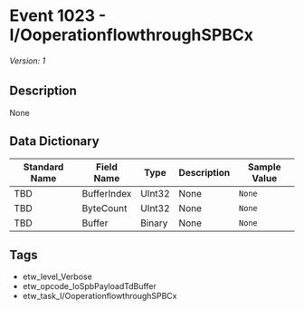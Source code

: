# Event 1023 - I/OoperationflowthroughSPBCx
###### Version: 1

## Description
None

## Data Dictionary
|Standard Name|Field Name|Type|Description|Sample Value|
|---|---|---|---|---|
|TBD|BufferIndex|UInt32|None|`None`|
|TBD|ByteCount|UInt32|None|`None`|
|TBD|Buffer|Binary|None|`None`|

## Tags
* etw_level_Verbose
* etw_opcode_IoSpbPayloadTdBuffer
* etw_task_I/OoperationflowthroughSPBCx